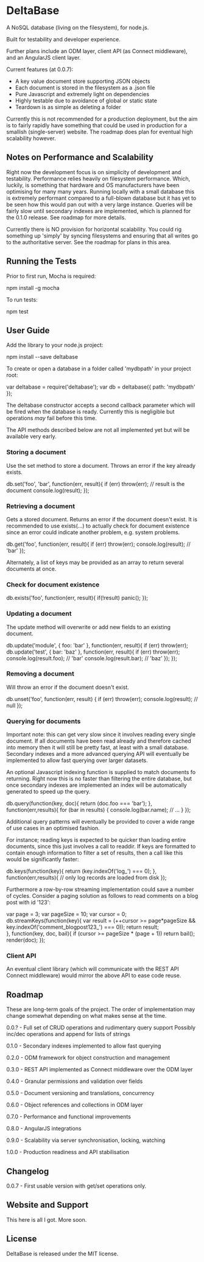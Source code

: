 DeltaBase
=========

A NoSQL database (living on the filesystem), for node.js.

Built for testability and developer experience.

Further plans include an ODM layer, client API (as Connect middleware), and an AngularJS client layer.

Current features (at 0.0.7):

  - A key value document store supporting JSON objects
  - Each document is stored in the filesystem as a .json file
  - Pure Javascript and extremely light on dependencies
  - Highly testable due to avoidance of global or static state
  - Teardown is as simple as deleting a folder

Currently this is not recommended for a production deployment, but the aim is to fairly rapidly
have something that could be used in production for a smallish (single-server) website. The roadmap
does plan for eventual high scalability however.

Notes on Performance and Scalability
------------------------------------

Right now the development focus is on simplicity of development and testability. Performance relies
heavily on filesystem performance. Which, luckily, is something that hardware and OS manufacturers
have been optimising for many many years. Running locally with a small database this is extremely
performant compared to a full-blown database but it has yet to be seen how this would pan out with
a very large instance. Queries will be fairly slow until secondary indexes are implemented, which
is planned for the 0.1.0 release. See roadmap for more details.

Currently there is NO provision for horizontal scalability. You could rig something up 'simply' by
syncing filesystems and ensuring that all writes go to the authoritative server. See the roadmap
for plans in this area.

Running the Tests
-----------------

Prior to first run, Mocha is required:

  npm install -g mocha

To run tests:

  npm test

User Guide
----------

Add the library to your node.js project:

  npm install --save deltabase

To create or open a database in a folder called 'mydbpath' in your project root:

  var deltabase = require('deltabase');
  var db = deltabase({ path: 'mydbpath' });

The deltabase constructor accepts a second callback parameter which will be fired
when the database is ready. Currently this is negligible but operations *may* fail
before this time.

The API methods described below are not all implemented yet but will be available
very early.

### Storing a document

Use the set method to store a document. Throws an error if the key already exists.

  db.set('foo', 'bar', function(err, result){
    if (err) throw(err);
    // result is the document
    console.log(result);
  });

### Retrieving a document

Gets a stored document. Returns an error if the document doesn't exist. It is recommended
to use exists(...) to actually check for document existence since an error could indicate
another problem, e.g. system problems.

  db.get('foo', function(err, result){
    if (err) throw(err);
    console.log(result);
    // 'bar'
  });

Alternately, a list of keys may be provided as an array to return several documents
at once.

### Check for document existence

  db.exists('foo', function(err, result){
    if(!result)
      panic();
  });

### Updating a document

The update method will overwrite or add new fields to an existing document.

  db.update('module', { foo: 'bar' }, function(err, result){
    if (err) throw(err);
    db.update('test', { bar: 'baz' }, function(err, result){
      if (err) throw(err);
      console.log(result.foo); // 'bar'
      console.log(result.bar); // 'baz'
    });
  });

### Removing a document

Will throw an error if the document doesn't exist.

  db.unset('foo', function(err, result) {
    if (err) throw(err);
    console.log(result); // null
  });

### Querying for documents

Important note: this can get very slow since it involves reading every single document.
If all documents have been read already and therefore cached into memory then it will still
be pretty fast, at least with a small database. Secondary indexes and a more advanced querying
API will eventually be implemented to allow fast querying over larger datasets.

An optional Javascript indexing function is supplied to match documents fo returning. Right now
this is no faster than filtering the entire database, but once secondary indexes are implemented
an index will be automatically generated to speed up the query.

  db.query(function(key, doc){
    return (doc.foo === 'bar');
  }, function(err,results){
    for (bar in results) {
      console.log(bar.name); // ...
    }
  });

Additional query patterns will eventually be provided to cover a wide range of use cases
in an optimised fashion.

For instance; reading keys is expected to be quicker than loading entire documents, since this
just involves a call to readdir. If keys are formatted to contain enough information to filter a
set of results, then a call like this would be significantly faster:

  db.keys(function(key){
    return (key.indexOf('log_') === 0);
  }, function(err,results){
    // only log records are loaded from disk
  });

Furthermore a row-by-row streaming implementation could save a number of cycles. Consider a paging
solution as follows to read comments on a blog post with id '123':

  var page = 3;
  var pageSize = 10;
  var cursor = 0;
  db.streamKeys(function(key){
    var result = (++cursor >= page*pageSize && key.indexOf('comment_blogpost123_') === 0));
    return result;    
  }, function(key, doc, bail){
    if (cursor >= pageSize * (page + 1))
      return bail();
    render(doc);
  });

### Client API

An eventual client library (which will communicate with the REST API Connect middleware) would
mirror the above API to ease code reuse.

Roadmap
-------

These are long-term goals of the project. The order of implementation may change somewhat
depending on what makes sense at the time.

0.0.? - Full set of CRUD operations and rudimentary query support
        Possibly inc/dec operations and append for lists of strings

0.1.0 - Secondary indexes implemented to allow fast querying

0.2.0 - ODM framework for object construction and management

0.3.0 - REST API implemented as Connect middleware over the ODM layer

0.4.0 - Granular permissions and validation over fields

0.5.0 - Document versioning and translations, concurrency

0.6.0 - Object references and collections in ODM layer

0.7.0 - Performance and functional improvements

0.8.0 - AngularJS integrations

0.9.0 - Scalability via server synchronisation, locking, watching

1.0.0 - Production readiness and API stabilisation

Changelog
---------

0.0.7 - First usable version with get/set operations only.

Website and Support
-------------------

This here is all I got. More soon.

License
-------

DeltaBase is released under the MIT license.
